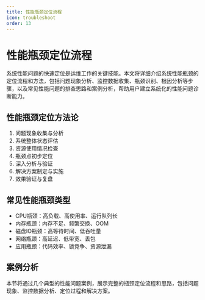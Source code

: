 ```yaml
---
title: 性能瓶颈定位流程
icon: troubleshoot
order: 13
---
```


# 性能瓶颈定位流程

系统性能问题的快速定位是运维工作的关键技能。本文将详细介绍系统性能瓶颈的定位流程和方法，包括问题现象分析、监控数据收集、瓶颈识别、根因分析等步骤，以及常见性能问题的排查思路和案例分析，帮助用户建立系统化的性能问题诊断能力。

## 性能瓶颈定位方法论

1. 问题现象收集与分析
2. 系统整体状态评估
3. 资源使用情况检查
4. 瓶颈点初步定位
5. 深入分析与验证
6. 解决方案制定与实施
7. 效果验证与复盘

## 常见性能瓶颈类型

- CPU瓶颈：高负载、高使用率、运行队列长
- 内存瓶颈：内存不足、频繁交换、OOM
- 磁盘IO瓶颈：高等待时间、低吞吐量
- 网络瓶颈：高延迟、低带宽、丢包
- 应用瓶颈：代码效率、锁竞争、资源泄漏

## 案例分析

本节将通过几个典型的性能问题案例，展示完整的瓶颈定位流程和思路，包括问题现象、监控数据分析、定位过程和解决方案。
